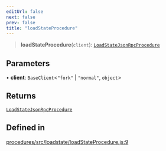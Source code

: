 ```yaml
---
editUrl: false
next: false
prev: false
title: "loadStateProcedure"
---
```


> **loadStateProcedure**(`client`): [`LoadStateJsonRpcProcedure`](/reference/tevm/procedures/type-aliases/loadstatejsonrpcprocedure/)

## Parameters

• **client**: `BaseClient`\<`"fork"` \| `"normal"`, `object`\>

## Returns

[`LoadStateJsonRpcProcedure`](/reference/tevm/procedures/type-aliases/loadstatejsonrpcprocedure/)

## Defined in

[procedures/src/loadstate/loadStateProcedure.js:9](https://github.com/evmts/tevm-monorepo/blob/main/packages/procedures/src/loadstate/loadStateProcedure.js#L9)
